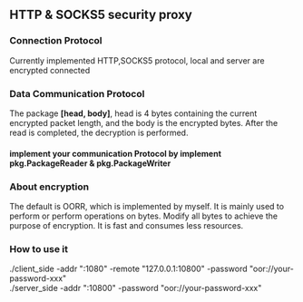 ## HTTP & SOCKS5 security proxy
### Connection Protocol
Currently implemented HTTP,SOCKS5 protocol, local and server are encrypted connected

### Data Communication Protocol
The package <b>[head, body]</b>, head is 4 bytes containing the current encrypted packet length, and the body is the encrypted bytes. After the read is completed, the decryption is performed.
#### implement your communication Protocol by implement pkg.PackageReader & pkg.PackageWriter

### About encryption
The default is OORR, which is implemented by myself. It is mainly used to perform or perform operations on bytes. Modify all bytes to achieve the purpose of encryption. It is fast and consumes less resources.

### How to use it
./client_side -addr ":1080" -remote "127.0.0.1:10800" -password "oor://your-password-xxx" <br>
./server_side -addr ":10800" -password "oor://your-password-xxx"

